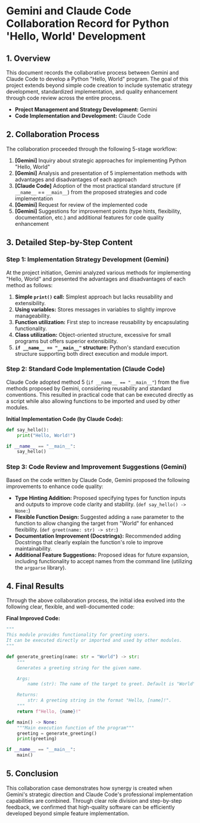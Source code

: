 # Gemini and Claude Code Collaboration Record for Python 'Hello, World' Development

## 1. Overview

This document records the collaborative process between Gemini and Claude Code to develop a Python "Hello, World" program. The goal of this project extends beyond simple code creation to include systematic strategy development, standardized implementation, and quality enhancement through code review across the entire process.

- **Project Management and Strategy Development:** Gemini
- **Code Implementation and Development:** Claude Code

## 2. Collaboration Process

The collaboration proceeded through the following 5-stage workflow:

1. **[Gemini]** Inquiry about strategic approaches for implementing Python "Hello, World"
2. **[Gemini]** Analysis and presentation of 5 implementation methods with advantages and disadvantages of each approach
3. **[Claude Code]** Adoption of the most practical standard structure (if `__name__` == `__main__`) from the proposed strategies and code implementation
4. **[Gemini]** Request for review of the implemented code
5. **[Gemini]** Suggestions for improvement points (type hints, flexibility, documentation, etc.) and additional features for code quality enhancement

## 3. Detailed Step-by-Step Content

### Step 1: Implementation Strategy Development (Gemini)

At the project initiation, Gemini analyzed various methods for implementing "Hello, World" and presented the advantages and disadvantages of each method as follows:

1. **Simple `print()` call:** Simplest approach but lacks reusability and extensibility.
2. **Using variables:** Stores messages in variables to slightly improve manageability.
3. **Function utilization:** First step to increase reusability by encapsulating functionality.
4. **Class utilization:** Object-oriented structure, excessive for small programs but offers superior extensibility.
5. **`if __name__ == "__main__"` structure:** Python's standard execution structure supporting both direct execution and module import.

### Step 2: Standard Code Implementation (Claude Code)

Claude Code adopted method 5 (`if __name__ == "__main__"`) from the five methods proposed by Gemini, considering reusability and standard conventions. This resulted in practical code that can be executed directly as a script while also allowing functions to be imported and used by other modules.

**Initial Implementation Code (by Claude Code):**
```python
def say_hello():
    print("Hello, World!")

if __name__ == "__main__":
    say_hello()
```

### Step 3: Code Review and Improvement Suggestions (Gemini)

Based on the code written by Claude Code, Gemini proposed the following improvements to enhance code quality:

- **Type Hinting Addition:** Proposed specifying types for function inputs and outputs to improve code clarity and stability. (`def say_hello() -> None:`)
- **Flexible Function Design:** Suggested adding a `name` parameter to the function to allow changing the target from "World" for enhanced flexibility. (`def greet(name: str) -> str:`)
- **Documentation Improvement (Docstrings):** Recommended adding Docstrings that clearly explain the function's role to improve maintainability.
- **Additional Feature Suggestions:** Proposed ideas for future expansion, including functionality to accept names from the command line (utilizing the `argparse` library).

## 4. Final Results

Through the above collaboration process, the initial idea evolved into the following clear, flexible, and well-documented code:

**Final Improved Code:**
```python
"""
This module provides functionality for greeting users.
It can be executed directly or imported and used by other modules.
"""

def generate_greeting(name: str = "World") -> str:
    """
    Generates a greeting string for the given name.

    Args:
        name (str): The name of the target to greet. Default is "World".

    Returns:
        str: A greeting string in the format "Hello, [name]!".
    """
    return f"Hello, {name}!"

def main() -> None:
    """Main execution function of the program"""
    greeting = generate_greeting()
    print(greeting)

if __name__ == "__main__":
    main()
```

## 5. Conclusion

This collaboration case demonstrates how synergy is created when Gemini's strategic direction and Claude Code's professional implementation capabilities are combined. Through clear role division and step-by-step feedback, we confirmed that high-quality software can be efficiently developed beyond simple feature implementation.